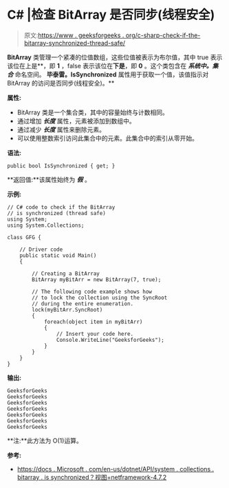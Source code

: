 # C# |检查 BitArray 是否同步(线程安全)

> 原文:[https://www . geeksforgeeks . org/c-sharp-check-if-the-bitarray-synchronized-thread-safe/](https://www.geeksforgeeks.org/c-sharp-check-if-the-bitarray-is-synchronized-thread-safe/)

**BitArray** 类管理一个紧凑的位值数组，这些位值被表示为布尔值，其中 true 表示该位在上是**，即 **1** ，false 表示该位在**下是**，即 **0** 。这个类包含在 ***系统中。集合*** 命名空间。
**毕泰雷。IsSynchronized** 属性用于获取一个值，该值指示对 BitArray 的访问是否同步(线程安全)。**

**属性:**

*   BitArray 类是一个集合类，其中的容量始终与计数相同。
*   通过增加 ***长度*** 属性，元素被添加到数组中。
*   通过减少 ***长度*** 属性来删除元素。
*   可以使用整数索引访问此集合中的元素。此集合中的索引从零开始。

**语法:**

```
public bool IsSynchronized { get; }

```

**返回值:**该属性始终为 ***假*** 。

**示例:**

```
// C# code to check if the BitArray
// is synchronized (thread safe)
using System;
using System.Collections;

class GFG {

    // Driver code
    public static void Main()
    {

        // Creating a BitArray
        BitArray myBitArr = new BitArray(7, true);

        // The following code example shows how
        // to lock the collection using the SyncRoot
        // during the entire enumeration.
        lock(myBitArr.SyncRoot)
        {
            foreach(object item in myBitArr)
            {
                // Insert your code here.
                Console.WriteLine("GeeksforGeeks");
            }
        }
    }
}
```

**输出:**

```
GeeksforGeeks
GeeksforGeeks
GeeksforGeeks
GeeksforGeeks
GeeksforGeeks
GeeksforGeeks
GeeksforGeeks

```

**注:**此方法为 O(1)运算。

**参考:**

*   [https://docs . Microsoft . com/en-us/dotnet/API/system . collections . bitarray . is synchronized？视图=netframework-4.7.2](https://docs.microsoft.com/en-us/dotnet/api/system.collections.bitarray.issynchronized?view=netframework-4.7.2)